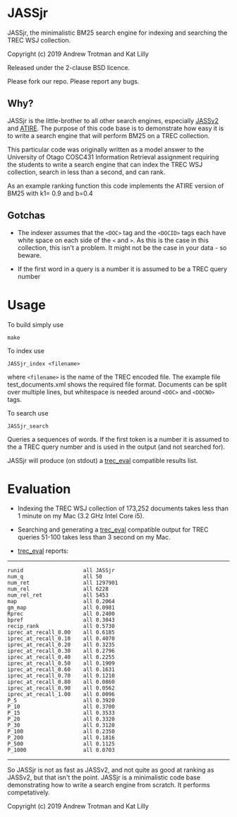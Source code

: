 # JASSjr #
JASSjr, the minimalistic BM25 search engine for indexing and searching the TREC WSJ collection.

Copyright (c) 2019 Andrew Trotman and Kat Lilly

Released under the 2-clause BSD licence.

Please fork our repo.  Please report any bugs.

## Why? ##
JASSjr is the little-brother to all other search engines, especially [JASSv2](https://github.com/andrewtrotman/JASSv2) and [ATIRE](http://atire.org).  The purpose of this code base is to demonstrate how easy it is to write a search engine that will perform BM25 on a TREC collection.

This particular code was originally written as a model answer to the University of Otago COSC431 Information Retrieval assignment requiring the students to write a search engine that can index the TREC WSJ collection, search in less than a second, and can rank.

As an example ranking function this code implements the ATIRE version of BM25 with k1= 0.9 and b=0.4

## Gotchas ##
* The indexer assumes that the `<DOC>` tag and the `<DOCID>` tags each have white space on each side of the `<` and `>`.  As this is the case in this collection, this isn't a problem.  It might not be the case in your data - so beware.

*  If the first word in a query is a number it is assumed to be a TREC query number

# Usage #
To build simply use

	make

To index use

	JASSjr_index <filename>
	
where `<filename>` is the name of the TREC encoded file.  The example file test_documents.xml shows the required file format.  Documents can be split over multiple lines, but whitespace is needed around `<DOC>` and `<DOCNO>` tags.

To search use

	JASSjr_search

Queries a sequences of words.  If the first token is a number it is assumed to the a TREC query number and is used in the output (and not searched for).

JASSjr will produce (on stdout) a [trec_eval](https://github.com/usnistgov/trec_eval) compatible results list.

# Evaluation #
* Indexing the TREC WSJ collection of 173,252 documents takes less than 1 minute on my Mac (3.2 GHz Intel Core i5).

* Searching and generating a [trec_eval](https://github.com/usnistgov/trec_eval) compatible output for TREC queries 51-100 takes less than 3 second on my Mac.

* [trec_eval](https://github.com/usnistgov/trec_eval) reports:

---
	runid                 	all	JASSjr
	num_q                 	all	50
	num_ret               	all	1297901
	num_rel               	all	6228
	num_rel_ret           	all	5453
	map                   	all	0.2064
	gm_map                	all	0.0981
	Rprec                 	all	0.2400
	bpref                 	all	0.3043
	recip_rank            	all	0.5730
	iprec_at_recall_0.00  	all	0.6185
	iprec_at_recall_0.10  	all	0.4070
	iprec_at_recall_0.20  	all	0.3235
	iprec_at_recall_0.30  	all	0.2796
	iprec_at_recall_0.40  	all	0.2255
	iprec_at_recall_0.50  	all	0.1909
	iprec_at_recall_0.60  	all	0.1631
	iprec_at_recall_0.70  	all	0.1210
	iprec_at_recall_0.80  	all	0.0860
	iprec_at_recall_0.90  	all	0.0562
	iprec_at_recall_1.00  	all	0.0096
	P_5                   	all	0.3920
	P_10                  	all	0.3700
	P_15                  	all	0.3533
	P_20                  	all	0.3320
	P_30                  	all	0.3120
	P_100                 	all	0.2350
	P_200                 	all	0.1816
	P_500                 	all	0.1125
	P_1000                	all	0.0703
---

So JASSjr is not as fast as JASSv2, and not quite as good at ranking as JASSv2, but that isn't the point.  JASSjr is a minimalistic code base demonstrating how to write a search engine from scratch.  It performs competatively.

Copyright (c) 2019 Andrew Trotman and Kat Lilly
